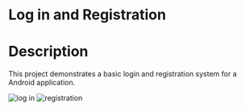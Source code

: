 # Log in and Registration

# Description

This project demonstrates a basic login and registration system for a Android application.

![log in](https://github.com/user-attachments/assets/041f7cf8-5e9e-49bf-876d-e2079cb83d6c)
![registration](https://github.com/user-attachments/assets/d20f0ea1-f04e-4ca6-821b-5f038727c10d)

